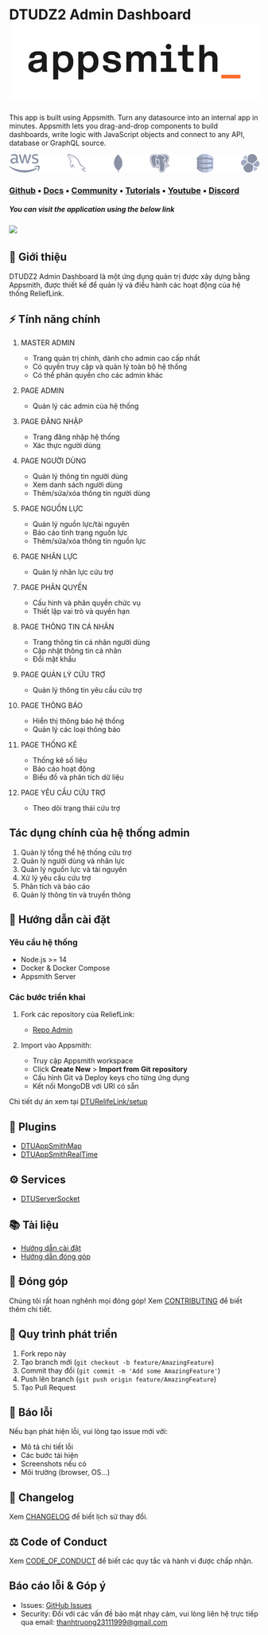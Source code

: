 # DTUDZ2 Admin Dashboard![](https://raw.githubusercontent.com/appsmithorg/appsmith/release/static/appsmith_logo_primary.png)

This app is built using Appsmith. Turn any datasource into an internal app in minutes. Appsmith lets you drag-and-drop components to build dashboards, write logic with JavaScript objects and connect to any API, database or GraphQL source.

![](https://raw.githubusercontent.com/appsmithorg/appsmith/release/static/images/integrations.png)

### [Github](https://github.com/appsmithorg/appsmith) • [Docs](https://docs.appsmith.com/?utm_source=github&utm_medium=social&utm_content=appsmith_docs&utm_campaign=null&utm_term=appsmith_docs) • [Community](https://community.appsmith.com/) • [Tutorials](https://github.com/appsmithorg/appsmith/tree/update/readme#tutorials) • [Youtube](https://www.youtube.com/appsmith) • [Discord](https://discord.gg/rBTTVJp)

##### You can visit the application using the below link

###### [![](https://assets.appsmith.com/git-sync/Buttons.svg) ]([http://localhost:5555/applications/674fe6b0044cc1063c879238/pages/674fe6b0044cc1063c879251](https://dz1.dzfullstack.com/app/dtudz2-admin/master-admin-6750f0d8f0b1ed2b4a0eb5d6?branch=master&embed=true&environment=production))


## 📝 Giới thiệu
DTUDZ2 Admin Dashboard là một ứng dụng quản trị được xây dựng bằng Appsmith, được thiết kế để quản lý và điều hành các hoạt động của hệ thống ReliefLink.

## ⚡ Tính năng chính

1. MASTER ADMIN
    - Trang quản trị chính, dành cho admin cao cấp nhất
    - Có quyền truy cập và quản lý toàn bộ hệ thống
    - Có thể phân quyền cho các admin khác

2. PAGE ADMIN
    - Quản lý các admin của hệ thống
3. PAGE ĐĂNG NHẬP
    - Trang đăng nhập hệ thống
    - Xác thực người dùng
4. PAGE NGƯỜI DÙNG
    - Quản lý thông tin người dùng
    - Xem danh sách người dùng
    - Thêm/sửa/xóa thông tin người dùng
5. PAGE NGUỒN LỰC
    - Quản lý nguồn lực/tài nguyên
    - Báo cáo tình trạng nguồn lực
    - Thêm/sửa/xóa thông tin nguồn lực
6. PAGE NHÂN LỰC
    - Quản lý nhân lực cứu trợ
7. PAGE PHÂN QUYỀN
    - Cấu hình và phân quyền chức vụ
    - Thiết lập vai trò và quyền hạn
8. PAGE THÔNG TIN CÁ NHÂN
    - Trang thông tin cá nhân người dùng
    - Cập nhật thông tin cá nhân
    - Đổi mật khẩu
9. PAGE QUẢN LÝ CỨU TRỢ
    - Quản lý thông tin yêu cầu cứu trợ
10. PAGE THÔNG BÁO
    - Hiển thị thông báo hệ thống
    - Quản lý các loại thông báo
11. PAGE THỐNG KÊ
    - Thống kê số liệu
    - Báo cáo hoạt động
    - Biểu đồ và phân tích dữ liệu
12. PAGE YÊU CẦU CỨU TRỢ
    - Theo dõi trạng thái cứu trợ


## Tác dụng chính của hệ thống admin
1. Quản lý tổng thể hệ thống cứu trợ   
2. Quản lý người dùng và nhân lực
3. Quản lý nguồn lực và tài nguyên
4. Xử lý yêu cầu cứu trợ
5. Phân tích và báo cáo
6. Quản lý thông tin và truyền thông

## 🚀 Hướng dẫn cài đặt

### Yêu cầu hệ thống
- Node.js >= 14
- Docker & Docker Compose 
- Appsmith Server

### Các bước triển khai
1. Fork các repository của ReliefLink:
   - [Repo Admin](https://github.com/Truongpyeo/DTUDZ2_Admin)

2. Import vào Appsmith:
   - Truy cập Appsmith workspace
   - Click **Create New** > **Import from Git repository**
   - Cấu hình Git và Deploy keys cho từng ứng dụng
   - Kết nối MongoDB với URI có sẵn

Chi tiết dự án xem tại [DTURelifeLink/setup](https://github.com/Truongpyeo/DTURelifeLink/blob/master/docs/setup.md)

## 🧩 Plugins
- [DTUAppSmithMap](https://www.npmjs.com/package/dtuappsmithmap)
- [DTUAppSmithRealTime]()

## ⚙️ Services
- [DTUServerSocket](https://github.com/Truongpyeo/DTUServerSocket)


## 📚 Tài liệu
- [Hướng dẫn cài đặt](https://github.com/Truongpyeo/DTURelifeLink/blob/master/docs/setup.md)
- [Hướng dẫn đóng góp](https://github.com/Truongpyeo/DTURelifeLink/blob/master/CONTRIBUTING.md)

## 🤝 Đóng góp
Chúng tôi rất hoan nghênh mọi đóng góp! Xem [CONTRIBUTING](https://github.com/Truongpyeo/DTURelifeLink/blob/master/CONTRIBUTING.md) để biết thêm chi tiết.

## 🔄 Quy trình phát triển
1. Fork repo này
2. Tạo branch mới (`git checkout -b feature/AmazingFeature`)
3. Commit thay đổi (`git commit -m 'Add some AmazingFeature'`)
4. Push lên branch (`git push origin feature/AmazingFeature`) 
5. Tạo Pull Request

## 🐛 Báo lỗi
Nếu bạn phát hiện lỗi, vui lòng tạo issue mới với:
- Mô tả chi tiết lỗi
- Các bước tái hiện
- Screenshots nếu có
- Môi trường (browser, OS...)

## 📜 Changelog
Xem [CHANGELOG](https://github.com/Truongpyeo/DTURelifeLink/blob/master/CHANGELOG.md) để biết lịch sử thay đổi.

## ⚖️ Code of Conduct
Xem [CODE_OF_CONDUCT](https://github.com/Truongpyeo/DTURelifeLink/blob/master/CODE_OF_CONDUCT.md) để biết các quy tắc và hành vi được chấp nhận.

## Báo cáo lỗi & Góp ý
- Issues: [GitHub Issues](https://github.com/Truongpyeo/DTURelifeLink/issues)
- Security: Đối với các vấn đề bảo mật nhạy cảm, vui lòng liên hệ trực tiếp qua email: <u>thanhtruong23111999@gmail.com</u>

```
